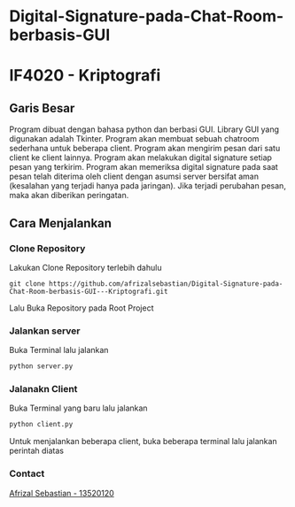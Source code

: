 # Digital-Signature-pada-Chat-Room-berbasis-GUI
# IF4020 - Kriptografi
## Garis Besar
Program dibuat dengan bahasa python dan berbasi GUI. Library GUI yang digunakan adalah Tkinter.
Program akan membuat sebuah chatroom sederhana untuk beberapa client. Program akan mengirim pesan dari satu client ke client lainnya.
Program akan melakukan digital signature setiap pesan yang terkirim.
Program akan memeriksa digital signature pada saat pesan telah diterima oleh client dengan asumsi server bersifat aman (kesalahan yang terjadi hanya pada jaringan).
Jika terjadi perubahan pesan, maka akan diberikan peringatan.

## Cara Menjalankan
### Clone Repository
Lakukan Clone Repository terlebih dahulu
```
git clone https://github.com/afrizalsebastian/Digital-Signature-pada-Chat-Room-berbasis-GUI---Kriptografi.git
```
Lalu Buka Repository pada Root Project
<br>
### Jalankan server
Buka Terminal lalu jalankan
``` python
python server.py
```

### Jalanakn Client
Buka Terminal yang baru lalu jalankan
``` python
python client.py
```
Untuk menjalankan beberapa client, buka beberapa terminal lalu jalankan perintah diatas

### Contact
[Afrizal Sebastian - 13520120](https://github.com/afrizalsebastian)
